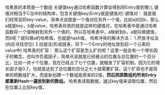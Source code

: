 哈希表的本质是一个数组
关键值key通过哈希函数计算会得到将Entry放到哪儿
键值对相当于C当中的结构体，包含关键值key(Entry就是键值对)
键值对：
就是我们经常说的key-value，简单点说就是一个值对应另外一个值，比如a对应b，那么a就是key，b是value，哈希表存放的就是这样的键值对，在哈希表中是通过哈希函数将一个值映射到另外一个值的，所以在哈希表中，a映射到b，a就叫做键值，而b呢？就叫做a的哈希值，也就是hash值。
哈希冲突的解决方法：
1.开放寻址法(向后寻找空位)
2.拉链法(形成链表，将下一个Entry的地址放到前一个元素的value中)
哈希表的扩容：
那么这个扩容是怎么扩的呢？这里一般会有一个增长因子的概念，也叫作负载因子，简单点说就是已经被占的位置与总位置的一个百分比，比如一共十个位置，现在已经占了七个位置，就触发了扩容机制，因为它的增长因子是0.7，也就是达到了总位置的百分之七十就需要扩容。这个扩容也不是简单的把数组扩大，而是新创建一个数组是原来的2倍，**然后把原数组的所有Entry都重新Hash一遍放到新的数组。**
哈希表读取数据，通过key值来读取位置，然后在位置上比较key值，